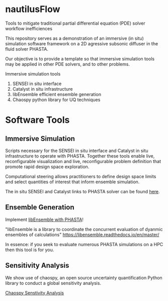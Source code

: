 # nautilusFlow
Tools to mitigate traditional partial differential equation (PDE) solver workflow inefficiences 

This repository serves as a demonstration of an immersive (in situ) simulation software framework on a 2D agressive subsonic diffuser in the fluid solver PHASTA. 

Our objective is to provide a template so that immersive simulation tools may be applied in other PDE solvers, and to other problems. 

Immersive simulation tools
1. SENSEI in situ interface
2. Catalyst in situ infrastructure
3. libEnsemble efficient ensemble generation
4. Chaospy python library for UQ techniques

# Software Tools 

## Immersive Simulation

Scripts necessary for the SENSEI in situ interface and Catalyst in situ infrastructure to operate with PHASTA. Together these tools enable live, reconfigurable visualization and live, reconfigurable problem definition that promote rapid design space exploration. 

Computational steering allows practitioners to define design space limits and select quantities of interest that inform ensemble simulation. 

The in situ SENSEI and Catalyst links to PHASTA solver can be found [here](senseiCatalystInSitu).

## Ensemble Generation

Implement [libEnsemble with PHASTA](ensembleGeneration)!
  
"libEnsemble is a library to coordinate the concurrent evaluation of dyanmic ensembles of calculations" https://libensemble.readthedocs.io/en/master/
 
In essence: if you seek to evaluate numerous PHASTA simulations on a HPC then this tool is for you.

## Sensitivity Analysis

We show use of chaospy, an open source uncertainty quantification Python library to conduct a global sensitivity analysis. 

[Chaospy Senstivity Analysis](sensitivityAnalysis)
